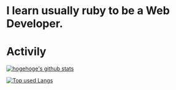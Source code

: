 # I learn usually ruby to be a Web Developer.
  
# Activily
  
[![hogehoge's github stats](https://github-readme-stats.vercel.app/api?username=eito1011-JP&hide=contribs&count_private=true&show_icons=true&theme=tokyonight)](https://github.com/eito1011-JP/)

[![Top used Langs](https://github-readme-stats.vercel.app/api/top-langs/?username=eito1011-JP&layout=compact&theme=tokyonight)](https://github.com/eito1011-JP/)



<!--
**eito1011-JP/eito1011-JP** is a ✨ _special_ ✨ repository because its `README.md` (this file) appears on your GitHub profile.

Here are some ideas to get you started:

- 🌱 I’m currently learning ruby to be a web developer
- 💬 Ask me about 
- 📫 How to reach me: 
- 😄 Pronouns: 
- ⚡ Fun fact: 
-->
